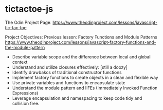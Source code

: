 # tictactoe-js
The Odin Project Page: https://www.theodinproject.com/lessons/javascript-tic-tac-toe

Project Objectives: 
Previous lesson: Factory Functions and Module Patterns
https://www.theodinproject.com/lessons/javascript-factory-functions-and-the-module-pattern

- Describe variable scope and the difference between local and global context
- Understand and utilize closures effectively: [still a doozy]
- Identify drawbakcs of traditional constructor functions
- Implement factory functions to create objects in a clean and flexible way
- Use private variables and functions to encapsulate state
- Understand the module pattern and IIFEs (Immediately Invoked Function Expressions)
- Leverage encapsulation and namespacing to keep code tidy and collision free. 

